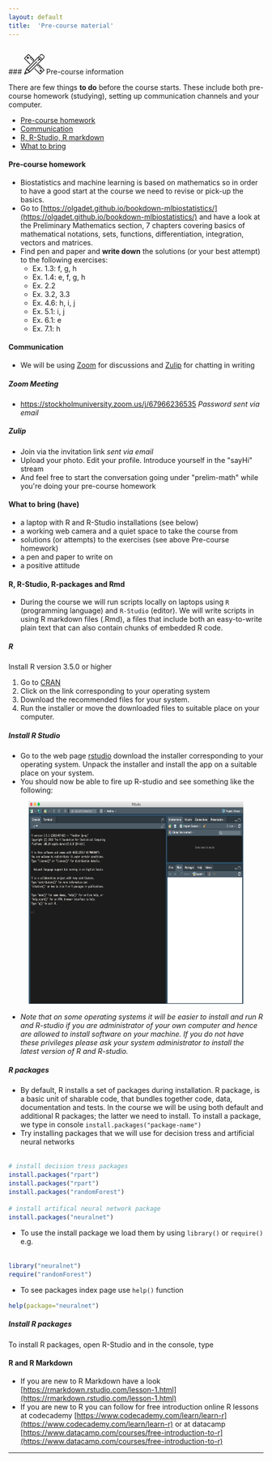 ```yaml
---
layout: default
title:  'Pre-course material'
---
```


<br/>
### <img border="0" src="icons/precourse.svg" width="40" height="40"> Pre-course information


There are few things **to do** before the course starts. These include both pre-course homework (studying), setting up communication channels and your computer.


- [Pre-course homework](#homework)
- [Communication](#communication)
- [R, R-Studio, R markdown](#R)
- [What to bring](#whattobring)

<!-- - [Additional resources](#extra) -->
<!-- - [R libraries and datasets](#Rlib) -->
<!-- - [Reading](#reading) -->


#### Pre-course homework <a name="homework"></a>
- Biostatistics and machine learning is based on mathematics so in order to have a good start at the course we need to revise or pick-up the basics.
- Go to [https://olgadet.github.io/bookdown-mlbiostatistics/](https://olgadet.github.io/bookdown-mlbiostatistics/) and have a look at the Preliminary Mathematics section, 7 chapters covering basics of mathematical notations, sets, functions, differentiation, integration, vectors and matrices.
- Find pen and paper and **write down** the solutions (or your best attempt) to the following exercises:
  - Ex. 1.3: f, g, h
  - Ex. 1.4: e, f, g, h
  - Ex. 2.2
  - Ex. 3.2, 3.3
  - Ex. 4.6: h, i, j
  - Ex. 5.1: i, j
  - Ex. 6.1: e
  - Ex. 7.1: h

#### Communication <a name="communication"></a>
- We will be using [Zoom](https://zoom.us) for discussions and [Zulip](https://zulip.com) for chatting in writing

##### Zoom Meeting
- https://stockholmuniversity.zoom.us/j/67966236535
*Password sent via email*

##### Zulip
- Join via the invitation link *sent via email*
- Upload your photo. Edit your profile. Introduce yourself in the "sayHi" stream
- And feel free to start the conversation going under "prelim-math" while you're doing your pre-course homework

#### What to bring (have) <a name="whattobring"></a>
- a laptop with R and R-Studio installations (see below)
- a working web camera and a quiet space to take the course from
- solutions (or attempts) to the exercises (see above Pre-course homework)
- a pen and paper to write on
- a positive attitude


#### R, R-Studio, R-packages and Rmd <a name="R"></a>

- During the course we will run scripts locally on laptops using `R` (programming language) and `R-Studio` (editor). We  will write scripts in using R markdown files (.Rmd), a files that include both an easy-to-write plain text that can also contain chunks of embedded R code.

##### R

Install R version 3.5.0 or higher

1.  Go to [CRAN](https://cran.rstudio.com)
2.  Click on the link corresponding to your operating system
3.  Download the recommended files for your system.
4.  Run the installer or move the downloaded files to suitable place on
    your computer.

##### Install R Studio

- Go to the web page [rstudio](https://www.rstudio.com/products/rstudio/download/) download the installer corresponding to your operating system. Unpack the installer and install the app on a suitable place on your system.
- You should now be able to fire up R-studio and see something like the following:
<figure>
<img src="precourse/images/RStudio.png" width="500" height="400">
</figure>

- *Note that on some operating systems it will be easier to install and run R and R-studio if you are administrator of your own computer and hence are allowed to install software on your machine. If you do not have these privileges please ask your system administrator to install the latest version of R and R-studio.*

##### R packages
- By default, R installs a set of packages during installation. R package, is a basic unit of sharable code, that bundles together code, data, documentation and tests. In the course we will be using both default and additional R packages; the latter we need to install. To install a package, we type in console `install.packages("package-name")`
- Try installing packages that we will use for decision tress and artificial neural networks

```R

# install decision tress packages
install.packages("rpart")
install.packages("rpart")
install.packages("randomForest")

# install artifical neural network package
install.packages("neuralnet")

```

- To use the install package we load them by using `library()` or `require()` e.g.
```R

library("neuralnet")
require("randomForest")

```

- To see packages index page use `help()` function
```R
help(package="neuralnet")
```

##### Install R packages
To install R packages, open R-Studio and in the console, type

#### R and R Markdown
- If you are new to R Markdown have a look [https://rmarkdown.rstudio.com/lesson-1.html](https://rmarkdown.rstudio.com/lesson-1.html)
- If you are new to R you can follow for free introduction online R lessons at codecademy [https://www.codecademy.com/learn/learn-r](https://www.codecademy.com/learn/learn-r) or at datacamp [https://www.datacamp.com/courses/free-introduction-to-r](https://www.datacamp.com/courses/free-introduction-to-r)


<!--
##### R libraries and datasets <a name="Rlib"></a>

By default, R installs a set of packages during installation. R package, is a basic unit of sharable code, that bundles together code, data, documentation and tests. In the course we will be using both default and additional R packages; the latter we need to install.

##### Install R packages
To install R packages, open R-Studio and in the console, type

``` r
# For CRAN packages

install.packages("dplyr")
install.packages("UsingR")
install.packages("reshape2")
install.packages("glmnet")
install.packages("pvclust")

install.packages("googledrive")
install.packages("devtools")

install.packages("ggplot2")
install.packages("pheatmap")
install.packages("rafalib")

install.packages("tidyverse")
install.packages("kableExtra")
install.packages("knitr")
install.packages("keras")


# For developmental packages, not on CRAN
devtools::install_github("tidyverse/googlesheets4")
```

<figure>
<img src="precourse/images/RStudio-Rlib.png" width="400" height="300">>
<figcaption>
Example screen shoot with install.packages(ggplot2) command
</figcaption>
</figure>


##### Test installation
1. Download R markdown file that we have prepared for you from here [Rtest.Rmd](precourse/Rtest.Rmd).
2. Open R-Studio
3. Open Rtest.Rmd by clicking on `File` -> `Open file` and navigating to the `Rtest.Rmd` location on your computer
4. Have a look at the document to see if you can distinguish code from text. Do not worry if you do not understand the code yet. We are testing the installation now. More about R Markdown comes later (see Exercises: R Markdown).
5. Press `Knit` button
6. **Email us** <<olga.dethlefsen@nbis.se>> and <<eva.freyhult@nbis.se>> the resulting `Rtest.html` file. If installation was successful, `Rtest.Rmd` will render to `Rtest.html` with KnitR. The file should be saved in the same directory as the `Rtest.Rmd`.
7. Otherwise, you will get error messages in the console. You can try to trouble shoot by reading error messages and re-installing packages. If you are new to R and R-Studio try also reading Chapter 1 - [Data analysis for the life sciences][book-rai], Rafael A. Irizarry and Michael I. Love. If you do not manage, email <<olga.dethlefsen@nbis.se>> and <<eva.freyhult@nbis.se>>. An empty email with a title "Will need help with R/RStudio setup" will do.

If you do not already have the package devtools installed or for other reasons run into problems installing the package googlesheets4, please skip this package! Use this file [Rtestreduced.Rmd](precourse/Rtestreduced.Rmd) to test your installation instead and send us the resulting `Rtestreduced.html` file.

------ -->

<!-- ### Reading <a name="reading"></a>
- 2-pager [math refresher](precourse/Maths-Refresher.pdf) (Polak, 2015)
- Chapter **Matrix algebra**, pages 147 - 157 (subsections: Matrix Notation; Solving System of Equations; Vectors, Matrices and Scalars; Matrix Operations) from [Data analysis for the life sciences][book-rai], Rafael A. Irizarry and Michael I. Love
- Chapter 3, session **3.1 Simple Linear Regression**, pages 61 - 70, from [An Introduction to Statistical Learning][book-gj], Gareth James, Daniela Witten, Trevor Hastie and Robert Tibshirani

------ -->

<!-- ### Additional R practice  <a name="R-practice"></a>
If you are new to R and/or R Markdown read carefully and practice commands. If you've been using R and R Markdown scan through the materials to double check you it covered.

##### R

- Read and practice commands from Chapter: **Getting started** - [Data analysis for the life sciences][book-rai], Rafael A. Irizarry and Michael I. Love.
- Do lab **2.3 Lab: Introduction to R** from [An Introduction to Statistical Learning][book-gj], Gareth James, Daniela Witten, Trevor Hastie and Robert Tibshirani (.pdf freely available) -->



-------



<!-- -------
### Additional resources <a name="extra"></a> -->

<!-- #### Extra reading
-  Chapter: Inference from [Data analysis for the life sciences][book-rai], Rafael A. Irizarry and Michael I. Love -->

<!-- #### Extra R labs
- [Best first R tutorial](https://www.nceas.ucsb.edu/files/scicomp/Dloads/RProgramming/BestFirstRTutorial.pdf)  
  A nice self learn tutorial to R, introducing many central concepts to R.
- [A short introduction to R](https://cran.r-project.org/doc/contrib/Torfs+Brauer-Short-R-Intro.pdf)  
  A very short introduction to using R. -->



[book-gj]: https://www-bcf.usc.edu/~gareth/ISL/ISLR%20First%20Printing.pdf
[book-rai]: http://www.rwdc2.com/files/rafa.pdf
